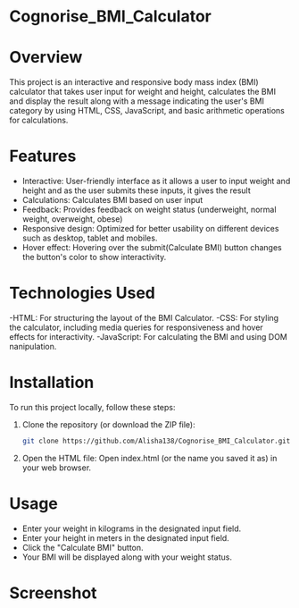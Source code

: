 # Cognorise_BMI_Calculator
# Overview
This project is an interactive and responsive body mass index (BMI) calculator that takes user input for weight  and height, calculates the BMI and display the result along with a message indicating the user's  BMI category by using HTML, CSS, JavaScript, and basic arithmetic operations for calculations.
# Features
- Interactive: User-friendly interface as it allows a user to input weight and height and as the user submits these inputs, it gives the result
- Calculations: Calculates BMI based on user input
- Feedback: Provides feedback on weight status (underweight, normal weight, overweight, obese)
- Responsive design: Optimized for better usability on different devices such as desktop, tablet and mobiles.
- Hover effect: Hovering over the submit(Calculate BMI) button changes the button's color to show interactivity.
# Technologies Used
-HTML: For structuring the layout of the BMI Calculator.
-CSS: For styling the calculator, including media queries for responsiveness and hover effects for interactivity.
-JavaScript: For calculating the BMI and using DOM nanipulation.
# Installation
To run this project locally, follow these steps:
1. Clone the repository (or download the ZIP file):
   ```bash
   git clone https://github.com/Alisha138/Cognorise_BMI_Calculator.git
2. Open the HTML file: Open index.html (or the name you saved it as) in your web browser.
# Usage
- Enter your weight in kilograms in the designated input field.
- Enter your height in meters in the designated input field.
- Click the "Calculate BMI" button.
- Your BMI will be displayed along with your weight status.
# Screenshot
